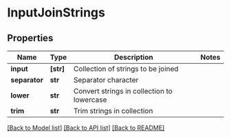 # InputJoinStrings

## Properties
Name | Type | Description | Notes
------------ | ------------- | ------------- | -------------
**input** | **[str]** | Collection of strings to be joined | 
**separator** | **str** | Separator character | 
**lower** | **str** | Convert strings in collection to lowercase | 
**trim** | **str** | Trim strings in collection | 

[[Back to Model list]](../README.md#documentation-for-models) [[Back to API list]](../README.md#documentation-for-api-endpoints) [[Back to README]](../README.md)


